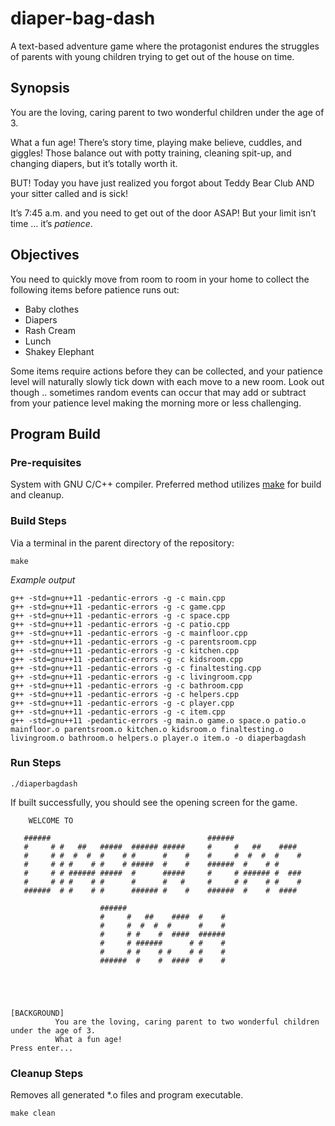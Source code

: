 # diaper-bag-dash
A text-based adventure game where the protagonist endures the struggles of parents with young children trying to get out of the house on time. 

## Synopsis
You are the loving, caring parent to two wonderful children under the age of 3. 

What a fun age! There’s story time,
playing make believe, cuddles, and giggles! Those balance out with potty training, cleaning spit-up, and changing diapers, but it’s totally worth it.


BUT! Today you have just realized you forgot about Teddy Bear Club AND your sitter called and is sick!


It’s 7:45 a.m. and you need to get out of the door ASAP! But your limit isn’t time … it’s *patience*.

## Objectives

You need to quickly move from room to room in your home to collect the following items before patience runs out:

* Baby clothes
* Diapers
* Rash Cream
* Lunch
* Shakey Elephant

Some items require actions before they can be collected, and your patience level will naturally slowly tick down with
each move to a new room. Look out though .. sometimes random events can occur that may add or subtract from your
patience level making the morning more or less challenging.

## Program Build
### Pre-requisites
System with GNU C/C++ compiler. Preferred method utilizes [make](https://cplusplus.com/articles/jTbCpfjN/) for build and cleanup.

### Build Steps
Via a terminal in the parent directory of the repository:
```
make 
```

_Example output_
```
g++ -std=gnu++11 -pedantic-errors -g -c main.cpp
g++ -std=gnu++11 -pedantic-errors -g -c game.cpp
g++ -std=gnu++11 -pedantic-errors -g -c space.cpp
g++ -std=gnu++11 -pedantic-errors -g -c patio.cpp
g++ -std=gnu++11 -pedantic-errors -g -c mainfloor.cpp
g++ -std=gnu++11 -pedantic-errors -g -c parentsroom.cpp
g++ -std=gnu++11 -pedantic-errors -g -c kitchen.cpp
g++ -std=gnu++11 -pedantic-errors -g -c kidsroom.cpp
g++ -std=gnu++11 -pedantic-errors -g -c finaltesting.cpp
g++ -std=gnu++11 -pedantic-errors -g -c livingroom.cpp
g++ -std=gnu++11 -pedantic-errors -g -c bathroom.cpp
g++ -std=gnu++11 -pedantic-errors -g -c helpers.cpp
g++ -std=gnu++11 -pedantic-errors -g -c player.cpp
g++ -std=gnu++11 -pedantic-errors -g -c item.cpp
g++ -std=gnu++11 -pedantic-errors -g main.o game.o space.o patio.o mainfloor.o parentsroom.o kitchen.o kidsroom.o finaltesting.o livingroom.o bathroom.o helpers.o player.o item.o -o diaperbagdash
```

### Run Steps
```
./diaperbagdash
```

If built successfully, you should see the opening screen for the game.

```
    WELCOME TO

   ######                                   ######
   #     # #   ##   #####  ###### #####     #     #   ##    ####
   #     # #  #  #  #    # #      #    #    #     #  #  #  #    #
   #     # # #    # #    # #####  #    #    ######  #    # #
   #     # # ###### #####  #      #####     #     # ###### #  ###
   #     # # #    # #      #      #   #     #     # #    # #    #
   ######  # #    # #      ###### #    #    ######  #    #  ####

                    ######
                    #     #   ##    ####  #    #
                    #     #  #  #  #      #    #
                    #     # #    #  ####  ######
                    #     # ######      # #    #
                    #     # #    # #    # #    #
                    ######  #    #  ####  #    #





[BACKGROUND]
          You are the loving, caring parent to two wonderful children under the age of 3.
          What a fun age!
Press enter...
```


### Cleanup Steps
Removes all generated *.o files and program executable.
```
make clean
```


